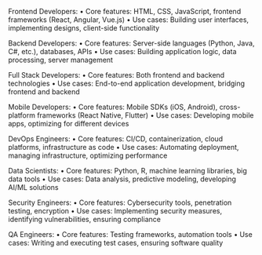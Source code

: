 Frontend Developers: • Core features: HTML, CSS, JavaScript, frontend frameworks (React, Angular, Vue.js) • Use cases: Building user interfaces, implementing designs, client-side functionality

Backend Developers: • Core features: Server-side languages (Python, Java, C#, etc.), databases, APIs • Use cases: Building application logic, data processing, server management

Full Stack Developers: • Core features: Both frontend and backend technologies • Use cases: End-to-end application development, bridging frontend and backend

Mobile Developers: • Core features: Mobile SDKs (iOS, Android), cross-platform frameworks (React Native, Flutter) • Use cases: Developing mobile apps, optimizing for different devices

DevOps Engineers: • Core features: CI/CD, containerization, cloud platforms, infrastructure as code • Use cases: Automating deployment, managing infrastructure, optimizing performance

Data Scientists: • Core features: Python, R, machine learning libraries, big data tools • Use cases: Data analysis, predictive modeling, developing AI/ML solutions

Security Engineers: • Core features: Cybersecurity tools, penetration testing, encryption • Use cases: Implementing security measures, identifying vulnerabilities, ensuring compliance

QA Engineers: • Core features: Testing frameworks, automation tools • Use cases: Writing and executing test cases, ensuring software quality
